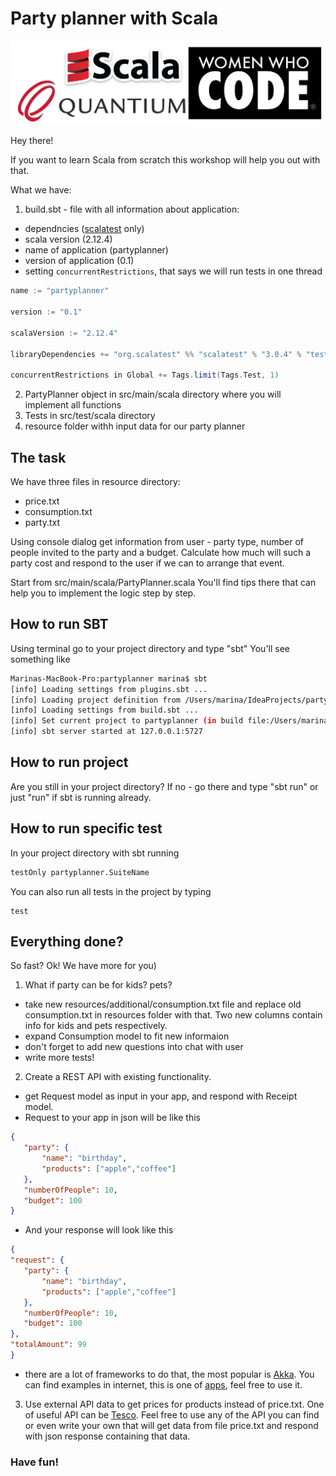 # Party planner with Scala

[![N|Solid](/logo.png)](logo.png)

Hey there!

If you want to learn Scala from scratch this workshop will help you out with that.

What we have:
1) build.sbt - file with all information about application:
- dependncies ([scalatest](http://www.scalatest.org) only)
- scala version (2.12.4)
- name of application (partyplanner)
- version of application (0.1) 
- setting ```concurrentRestrictions```, that says we will run tests in one thread  

```scala
name := "partyplanner"

version := "0.1"

scalaVersion := "2.12.4"

libraryDependencies += "org.scalatest" %% "scalatest" % "3.0.4" % "test"

concurrentRestrictions in Global += Tags.limit(Tags.Test, 1)
```
2) PartyPlanner object in src/main/scala directory where you will implement all functions
3) Tests in src/test/scala directory
4) resource folder withh input data for our party planner

## The task
We have three files in resource directory:
- price.txt
- consumption.txt
- party.txt

Using console dialog get information from user - party type, number of people invited to the party and a budget. 
Calculate how much will such a party cost and respond to the user if we can to arrange that event.

Start from src/main/scala/PartyPlanner.scala
You'll find tips there that can help you to implement the logic step by step.

## How to run SBT

Using terminal go to your project directory and type "sbt"
You'll see something like

```sh
Marinas-MacBook-Pro:partyplanner marina$ sbt
[info] Loading settings from plugins.sbt ...
[info] Loading project definition from /Users/marina/IdeaProjects/partyplanner/project
[info] Loading settings from build.sbt ...
[info] Set current project to partyplanner (in build file:/Users/marina/IdeaProjects/partyplanner/)
[info] sbt server started at 127.0.0.1:5727
```

## How to run project

Are you still in your project directory? If no - go there and type "sbt run" or just "run" if sbt is running already.

## How to run specific test

In your project directory with sbt running
```sh
testOnly partyplanner.SuiteName
```
You can also run all tests in the project by typing
```
test
```

## Everything done?
So fast?
Ok!
We have more for you)

1) What if party can be for kids? pets?
- take new resources/additional/consumption.txt file and replace old consumption.txt in resources folder with that. Two new columns contain info for kids and pets respectively.
- expand Consumption model to fit new informaion
- don't forget to add new questions into chat with user
- write more tests!
2) Create a REST API with existing functionality.
- get Request model as input in your app, and respond with Receipt model. 
- Request to your app in json will be like this
```json
{
   "party": {
       "name": "birthday",
       "products": ["apple","coffee"]
   },
   "numberOfPeople": 10,
   "budget": 100
}
```
- And your response will look like this
```json
{
"request": {
   "party": {
       "name": "birthday",
       "products": ["apple","coffee"]
   },
   "numberOfPeople": 10,
   "budget": 100
},
"totalAmount": 99
}
```
- there are a lot of frameworks to do that, the most popular is [Akka](https://doc.akka.io/docs/akka-http/current/introduction.html). You can find examples in internet, this is one of [apps](https://github.com/DanyMariaLee/scale), feel free to use it.
3) Use external API data to get prices for products instead of price.txt. One of useful API can be [Tesco](https://devportal.tescolabs.com/docs/services/57f247f9e2813e07d8663943/operations/57f2518fe2813e07d8663945/console). Feel free to use any of the API you can find or even write your own that will get data from file price.txt and respond with json response containing that data.

### Have fun!
